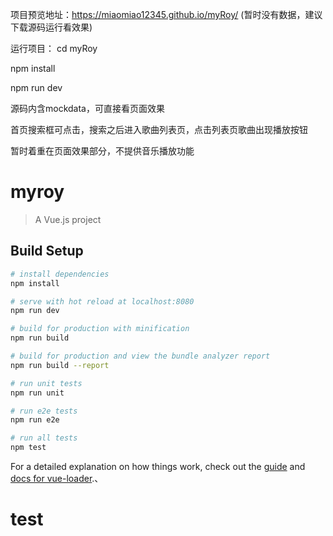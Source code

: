 项目预览地址：https://miaomiao12345.github.io/myRoy/
(暂时没有数据，建议下载源码运行看效果)

运行项目：
cd myRoy

npm install

npm run dev

源码内含mockdata，可直接看页面效果

首页搜索框可点击，搜索之后进入歌曲列表页，点击列表页歌曲出现播放按钮

暂时着重在页面效果部分，不提供音乐播放功能

# myroy

> A Vue.js project

## Build Setup

``` bash
# install dependencies
npm install

# serve with hot reload at localhost:8080
npm run dev

# build for production with minification
npm run build

# build for production and view the bundle analyzer report
npm run build --report

# run unit tests
npm run unit

# run e2e tests
npm run e2e

# run all tests
npm test
```

For a detailed explanation on how things work, check out the [guide](http://vuejs-templates.github.io/webpack/) and [docs for vue-loader](http://vuejs.github.io/vue-loader).、
# test
